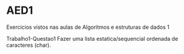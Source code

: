 # AED1
Exercicios vistos nas aulas de Algoritmos e estruturas de dados 1

Trabalho1-Questao1
Fazer uma lista estatica/sequencial ordenada de caracteres (char).
